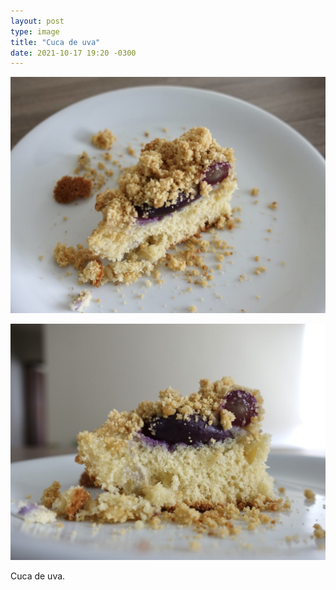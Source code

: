 ```yaml
---
layout: post
type: image
title: "Cuca de uva"
date: 2021-10-17 19:20 -0300
---
```

![Fatia de cuca de uva em prato pequeno branco, visão isométrica.](/assets/2021/cuca-uva-1.jpg)

![Fatia de cuca de uva, corte lateral, em close.](/assets/2021/cuca-uva-2.jpg)

Cuca de uva.
